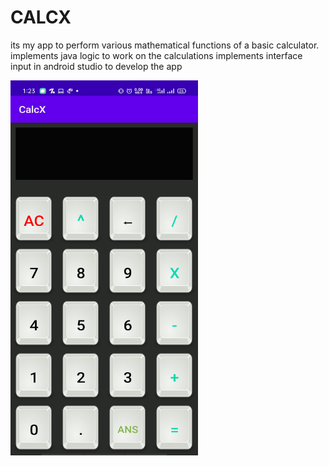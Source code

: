 # CALCX
its my app to perform various mathematical functions of a basic calculator.
implements java logic to work on the calculations
implements interface input in android studio to develop the app



<img src="/app.jpg" width="300"  height="600">
